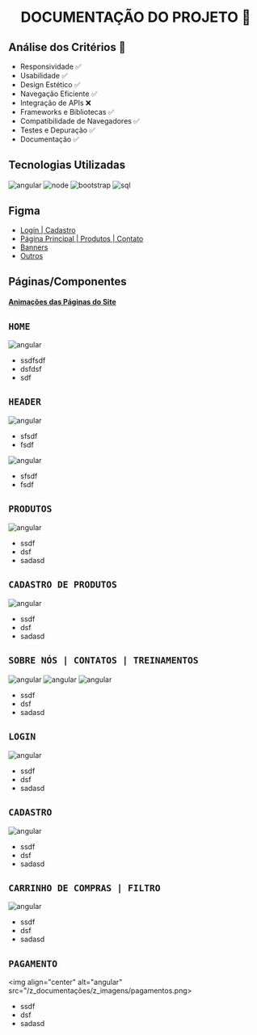 <h1 align="center"> DOCUMENTAÇÃO DO PROJETO 📃 </h1>

<h2> Análise dos Critérios 🎯 </h2>

  - Responsividade ✅
  - Usabilidade ✅
  - Design Estético ✅
  - Navegação Eficiente ✅
  - Integração de APIs ❌
  - Frameworks e Bibliotecas ✅
  - Compatibilidade de Navegadores ✅
  - Testes e Depuração ✅
  - Documentação ✅

<h2> Tecnologias Utilizadas</h2>
<img align="center" alt="angular" src="https://img.shields.io/badge/Angular-DD0031?style=for-the-badge&logo=angular&logoColor=white">
<img align="center" alt="node" src="https://img.shields.io/badge/Node.js-43853D?style=for-the-badge&logo=node.js&logoColor=white">
<img align="center" alt="bootstrap" src="https://img.shields.io/badge/Bootstrap-563D7C?style=for-the-badge&logo=bootstrap&logoColor=white">
<img align="center" alt="sql" src="https://img.shields.io/badge/MySQL-00000F?style=for-the-badge&logo=mysql&logoColor=white">

<h2> Figma </h2>

- [Login | Cadastro ](https://www.figma.com/file/KY6Jgnkwpvw9S8JeVxxQOP/Untitled?type=design&node-id=0-1&mode=design&t=Y7q5h8RFLVNVCtlX-0)
- [Página Principal | Produtos | Contato](https://www.figma.com/file/Bf5kXF8vOyGe4P697nzNys/Untitled?type=design&mode=design&t=Y7q5h8RFLVNVCtlX-0)
- [Banners](https://www.figma.com/file/aC5XRBj3rbvZstw7mt1quQ/Untitled?type=design&node-id=0-1&mode=design&t=EDkq14K1So4eBTen-0)
- [Outros](https://www.figma.com/file/3MOXA2pBxNc3jWURfs90k2/Untitled?type=design&mode=design&t=EDkq14K1So4eBTen-0)

<h2> Páginas/Componentes </h2>

#### [Animações das Páginas do Site](https://drive.google.com/drive/folders/1Yc0UahIt7qEAvmGsEXFa2381Z6i4F4iY?usp=sharing)

##  `HOME`
<img align="center" alt="angular" src="/z_documentações/z_imagens/home.png">

  - ssdfsdf
  - dsfdsf
  - sdf

## `HEADER`
<img align="center" alt="angular" src="/z_documentações/z_imagens/header_before.png">

  - sfsdf
  - fsdf

<img align="center" alt="angular" src="/z_documentações/z_imagens/header_after.png">

  - sfsdf
  - fsdf

##  `PRODUTOS`
<img align="center" alt="angular" src="/z_documentações/z_imagens/produtos.png">

  - ssdf
  - dsf
  - sadasd

##  `CADASTRO DE PRODUTOS`
<img align="center" alt="angular" src="/z_documentações/z_imagens/painel-produtos.png">

  - ssdf
  - dsf
  - sadasd

## `SOBRE NÓS | CONTATOS | TREINAMENTOS`
<img align="center" alt="angular" src="/z_documentações/z_imagens/sobre-nos.png">
<img align="center" alt="angular" src="/z_documentações/z_imagens/contato.png">
<img align="center" alt="angular" src="/z_documentações/z_imagens/treinamentos.png">

  - ssdf
  - dsf
  - sadasd

## `LOGIN`
<img align="center" alt="angular" src="/z_documentações/z_imagens/login.png">

  - ssdf
  - dsf
  - sadasd

##  `CADASTRO`
<img align="center" alt="angular" src="/z_documentações/z_imagens/cadastro.png">

  - ssdf
  - dsf
  - sadasd

## `CARRINHO DE COMPRAS | FILTRO`
<img align="center" alt="angular" src="/z_documentações/z_imagens/carrinho.png">

  - ssdf
  - dsf
  - sadasd

## `PAGAMENTO`

<img align="center" alt="angular" src="/z_documentações/z_imagens/pagamentos.png>

  - ssdf
  - dsf
  - sadasd



